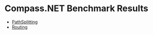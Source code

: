 # Compass.NET Benchmark Results

- [PathSplitting](https://sholtee.github.io/router/perf/Solti.Utils.Router.Perf.PathSplitting-report-github.html )
- [Routing](https://sholtee.github.io/router/perf/Solti.Utils.Router.Perf.Routing-report-github.html )